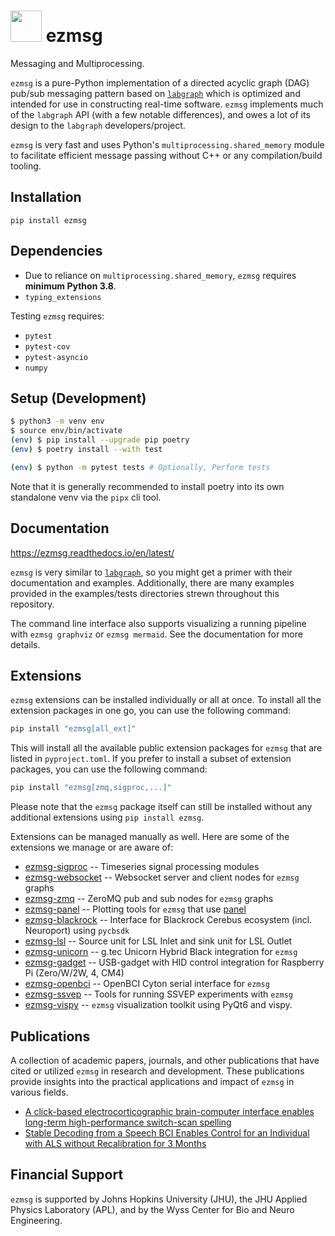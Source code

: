 # <img src="https://raw.githubusercontent.com/iscoe/ezmsg/main/docs/source/logo.png" width="50"/> ezmsg

Messaging and Multiprocessing.

`ezmsg` is a pure-Python implementation of a directed acyclic graph (DAG) pub/sub messaging pattern based on [`labgraph`](https://github.com/facebookresearch/labgraph) which is optimized and intended for use in constructing real-time software. `ezmsg` implements much of the `labgraph` API (with a few notable differences), and owes a lot of its design to the `labgraph` developers/project.

`ezmsg` is very fast and uses Python's `multiprocessing.shared_memory` module to facilitate efficient message passing without C++ or any compilation/build tooling.

## Installation

`pip install ezmsg`

## Dependencies

- Due to reliance on `multiprocessing.shared_memory`, `ezmsg` requires **minimum Python 3.8**.
- `typing_extensions`

Testing `ezmsg` requires:

- `pytest`
- `pytest-cov`
- `pytest-asyncio`
- `numpy`

## Setup (Development)

```bash
$ python3 -m venv env
$ source env/bin/activate
(env) $ pip install --upgrade pip poetry
(env) $ poetry install --with test

(env) $ python -m pytest tests # Optionally, Perform tests
```

Note that it is generally recommended to install poetry into its own standalone venv via the `pipx` cli tool.

## Documentation

https://ezmsg.readthedocs.io/en/latest/

`ezmsg` is very similar to [`labgraph`](https://www.github.com/facebookresearch/labgraph), so you might get a primer with their documentation and examples. Additionally, there are many examples provided in the examples/tests directories strewn throughout this repository.

The command line interface also supports visualizing a running pipeline with
`ezmsg graphviz` or `ezmsg mermaid`. See the documentation for more details.

## Extensions

`ezmsg` extensions can be installed individually or all at once. To install all the extension packages in one go, you can use the following command:

```bash
pip install "ezmsg[all_ext]"
```

This will install all the available public extension packages for `ezmsg` that are listed in `pyproject.toml`.
If you prefer to install a subset of extension packages, you can use the following command:

```bash
pip install "ezmsg[zmq,sigproc,...]"
```

Please note that the `ezmsg` package itself can still be installed without any additional extensions using `pip install ezmsg`.

Extensions can be managed manually as well. Here are some of the extensions we manage or are aware of:

- [ezmsg-sigproc](https://github.com/ezmsg-org/ezmsg-sigproc) -- Timeseries signal processing modules
- [ezmsg-websocket](https://github.com/ezmsg-org/ezmsg-websocket) -- Websocket server and client nodes for `ezmsg` graphs
- [ezmsg-zmq](https://github.com/ezmsg-org/ezmsg-zmq) -- ZeroMQ pub and sub nodes for `ezmsg` graphs
- [ezmsg-panel](https://github.com/griffinmilsap/ezmsg-panel) -- Plotting tools for `ezmsg` that use [panel](https://github.com/holoviz/panel)
- [ezmsg-blackrock](https://github.com/griffinmilsap/ezmsg-blackrock) -- Interface for Blackrock Cerebus ecosystem (incl. Neuroport) using `pycbsdk`
- [ezmsg-lsl](https://github.com/ezmsg-org/ezmsg-lsl) -- Source unit for LSL Inlet and sink unit for LSL Outlet
- [ezmsg-unicorn](https://github.com/griffinmilsap/ezmsg-unicorn) -- g.tec Unicorn Hybrid Black integration for `ezmsg`
- [ezmsg-gadget](https://github.com/griffinmilsap/ezmsg-gadget) -- USB-gadget with HID control integration for Raspberry Pi (Zero/W/2W, 4, CM4)
- [ezmsg-openbci](https://github.com/griffinmilsap/ezmsg-openbci) -- OpenBCI Cyton serial interface for `ezmsg`
- [ezmsg-ssvep](https://github.com/griffinmilsap/ezmsg-ssvep) -- Tools for running SSVEP experiments with `ezmsg`
- [ezmsg-vispy](https://github.com/pperanich/ezmsg-vispy) -- `ezmsg` visualization toolkit using PyQt6 and vispy.

## Publications

A collection of academic papers, journals, and other publications that have cited or utilized `ezmsg` in research and development.
These publications provide insights into the practical applications and impact of `ezmsg` in various fields.

- [A click-based electrocorticographic brain-computer interface enables long-term high-performance switch-scan spelling](https://doi.org/10.21203/rs.3.rs-3158792/v1)
- [Stable Decoding from a Speech BCI Enables Control for an Individual with ALS without Recalibration for 3 Months](https://doi.org/10.1002/advs.202304853)
 
## Financial Support

`ezmsg` is supported by Johns Hopkins University (JHU), the JHU Applied Physics Laboratory (APL), and by the Wyss Center for Bio and Neuro Engineering.
